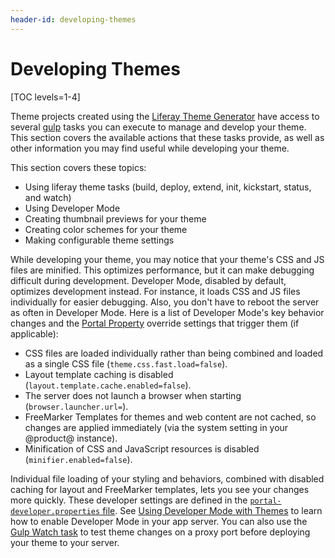 ```yaml
---
header-id: developing-themes
---
```


# Developing Themes

[TOC levels=1-4]

Theme projects created using the 
[Liferay Theme Generator](/developer/frameworks/-/knowledge_base/7-2/creating-themes-with-the-liferay-theme-generator) 
have access to several 
[gulp](https://www.npmjs.com/package/gulp) 
tasks you can execute to manage and develop your theme. This section covers the 
available actions that these tasks provide, as well as other information you may 
find useful while developing your theme. 

This section covers these topics:

- Using liferay theme tasks (build, deploy, extend, init, kickstart, status, and watch)
- Using Developer Mode
- Creating thumbnail previews for your theme
- Creating color schemes for your theme
- Making configurable theme settings

While developing your theme, you may notice that your theme's CSS and JS files 
are minified. This optimizes performance, but it can make debugging difficult 
during development. Developer Mode, disabled by default, optimizes development 
instead. For instance, it loads CSS and JS files individually for easier 
debugging. Also, you don't have to reboot the server as often in Developer Mode. 
Here is a list of Developer Mode's key behavior changes and the 
[Portal Property](https://docs.liferay.com/portal/7.2-latest/propertiesdoc/portal.properties.html)
override settings that trigger them (if applicable):

- CSS files are loaded individually rather than being combined and loaded as a
  single CSS file (`theme.css.fast.load=false`).
- Layout template caching is disabled (`layout.template.cache.enabled=false`).
- The server does not launch a browser when starting (`browser.launcher.url=`).
- FreeMarker Templates for themes and web content are not cached, so changes
  are applied immediately (via the system setting in your @product@ instance).
- Minification of CSS and JavaScript resources is disabled
  (`minifier.enabled=false`).

Individual file loading of your styling and behaviors, combined with disabled
caching for layout and FreeMarker templates, lets you see your changes more 
quickly. These developer settings are defined in the 
[`portal-developer.properties` file](https://github.com/liferay/liferay-portal/blob/7.2.x/portal-impl/src/portal-developer.properties). 
See 
[Using Developer Mode with Themes](/developer/frameworks/-/knowledge_base/7-2/using-developer-mode-with-themes) 
to learn how to enable Developer Mode in your app server. You can also use the 
[Gulp Watch task](/developer/frameworks/-/knowledge_base/7-2/automatically-deploying-theme-changes) 
to test theme changes on a proxy port before deploying your theme to your 
server. 
